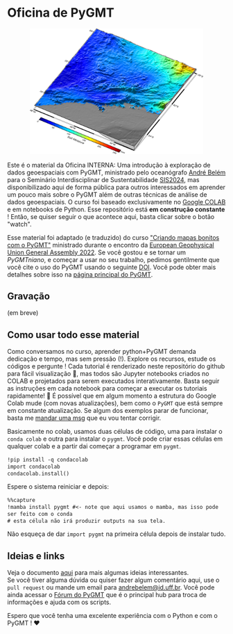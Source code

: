   
# Oficina de PyGMT

<p align="center">
  <img src="Datasets/3D_sample.png" alt="Descrição da Imagem" width="400">
</p>


Este é o material da Oficina INTERNA: Uma introdução à exploração de dados geoespaciais com PyGMT, ministrado pelo oceanógrafo [André Belém](https://github.com/andrebelem) para o Seminário Interdisciplinar de Sustentabilidade [SIS2024](https://www.even3.com.br/sis-2024/), mas disponibilizado aqui de forma pública para outros interessados em aprender um pouco mais sobre o PyGMT além de outras técnicas de análise de dados geoespaciais. O curso foi baseado exclusivamente no [Google COLAB](https://colab.google/) e em notebooks de Python. Esse repositório está **em construção constante** ! Então, se quiser seguir o que acontece aqui, basta clicar sobre o botão "watch".

Esse material foi adaptado (e traduzido) do curso ["Criando mapas bonitos com o PyGMT"](https://www.generic-mapping-tools.org/egu22pygmt/intro.html) ministrado durante o encontro da [European Geophysical Union General Assembly 2022](https://www.egu22.eu/). Se você gostou e se tornar um *PyGMTniano*, e começar a usar no seu trabalho, pedimos gentilmente que você cite o uso do PyGMT usando o seguinte [DOI](https://doi.org/10.5281/zenodo.11062720). Você pode obter mais detalhes sobre isso na [página principal do PyGMT](https://www.pygmt.org/dev/index.html).

## Gravação
(em breve)

## Como usar todo esse material

Como conversamos no curso, aprender python+PyGMT demanda dedicação e tempo, mas sem pressão (!). Explore os recursos, estude os códigos e pergunte ! Cada tutorial é renderizado neste repositório do github para fácil visualização 👀, mas todos são Jupyter notebooks criados no COLAB e projetados para serem executados interativamente. Basta seguir as instruções em cada notebook para começar a executar os tutoriais rapidamente! 🚀 É possível que em algum momento a estrutura do Google Colab mude (com novas atualizações), bem como o `PyGMT` que está sempre em constante atualização. Se algum dos exemplos parar de funcionar, basta me [mandar uma msg](mailto:andrebelem@id.uff.br) que eu vou tentar corrigir.

Basicamente no colab, usamos duas células de código, uma para instalar o `conda colab` e outra para instalar o `pygmt`. Você pode criar essas células em qualquer colab e a partir dai começar a programar em `pygmt`.

```
!pip install -q condacolab
import condacolab
condacolab.install()
```
Espere o sistema reiniciar e depois:
```
%%capture
!mamba install pygmt #<- note que aqui usamos o mamba, mas isso pode ser feito com o conda
# esta célula não irá produzir outputs na sua tela.
```
Não esqueça de dar `import pygmt` na primeira célula depois de instalar tudo.

## Ideias e links

Veja o documento [aqui]([Datasets/](https://github.com/andrebelem/Oficina_PyGMT/blob/main/Links%20Ideias%20Dados%20e%20outros%20materiais.md)) para mais algumas ideias interessantes.<br>
Se você tiver alguma dúvida ou quiser fazer algum comentário aqui, use o `pull request` ou mande um email para [andrebelem@id.uff.br](mailto:andrebelem@id.uff.br). Você pode ainda acessar o [Fórum do PyGMT](https://forum.generic-mapping-tools.org/) que é o principal hub para troca de informações e ajuda com os scripts.

Espero que você tenha uma excelente experiência com o Python e com o PyGMT ! ❤️

